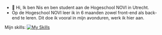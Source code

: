 - 👋 Hi, Ik ben Nis en ben student aan de Hogeschool NOVI in Utrecht. 
- Op de Hogeschool NOVI leer ik in 6 maanden zowel front-end als back-end te leren. Dit doe ik vooral in mijn avonduren, werk ik hier aan.

Mijn skills: 
[![My Skills](https://skillicons.dev/icons?i=js,html,css)](https://skillicons.dev)
<!---
nisarusan/nisarusan is a ✨ special ✨ repository because its `README.md` (this file) appears on your GitHub profile.
You can click the Preview link to take a look at your changes.
--->
